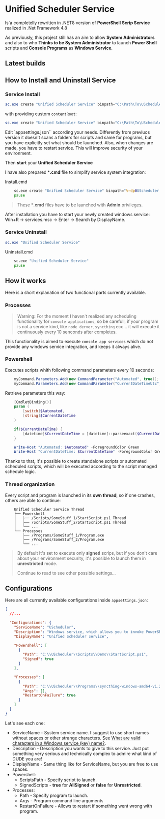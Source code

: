 # Unified Scheduler Service

Is'a completelly rewritten in .NET8 version of **PowerShell Scrip Service** realized in .Net Framework 4.8

As previously, this project still has an aim to allow **System Administrators** and also to who **Thinks to be System Administrator** to launch **Power Shell** scripts and **Console Programs** as **Windows Service**.

## Latest builds

## How to Install and Uninstall Service

### Service Install

```powershell
sc.exe create "Unified Scheduler Service" binpath="C:\Path\To\UScheduler.exe"
```

with providing custom `contentRoot`:

```powershell
sc.exe create "Unified Scheduler Service" binpath="C:\Path\To\UScheduler.exe --contentRoot C:\Other\Path"
```

Edit `appsettings.json`` according your needs. Differently from previuos version it doesn't scans a folders for scripts and same for programs, but you have explicitly set what should be launched. Also, when changes are made, you have to restart service. This will improve security of your environment.

Then **start** your **Unified Scheduler Service**

I have also prepared ***.cmd** file to simplify service system integration:

Install.cmd

```bat
    sc.exe create "Unified Scheduler Service" binpath="%~dp0UScheduler.exe
    pause
```

>These ***.cmd** files have to be launched with **Admin** privileges.

After installation you have to start your newly created windows service: Win+R -> services.msc -> Enter -> Search by DisplayName.

### Service Uninstall

```powershell
sc.exe "Unified Scheduler Service"
```

Uninstall.cmd

```bat
    sc.exe "Unified Scheduler Service"
    pause
```

## How it works

Here is a short explanation of two functional parts currently available.

### Processes

> Warning: For the moment I haven't realized any scheduling functionality for `console applications`, so be carefull, if your program is not a service kind, like `node derver`, `syncthing` ecc... it will execute it continuously every 10 senconds after completes.

This functionality is aimed to execute `console app services` which do not provide any windows service integration, and keeps it always alive.

### Powershell

Executes scripts whith following command parameters every 10 seconds:

```C#
    myCommand.Parameters.Add(new CommandParameter("Automated", true));
    myCommand.Parameters.Add(new CommandParameter("CurrentDateTimeUtc", DateTime.UtcNow.ToString("o")));
```

Retrieve parameters this way:

```PowerShell
    [CmdletBinding()]
    param (
        [switch]$Automated,
        [string]$CurrentDateTime
    )

    if($CurrentDateTime) {
        [datetime]$CurrentDateTime = [datetime]::parseexact($CurrentDateTime, 'dd/MM/yyyy HH:mm:ss', $null)
    }

    Write-Host "Automated: $Automated" -ForegroundColor Green
    Write-Host "CurrentDateTime: $CurrentDateTime" -ForegroundColor Green
```

Thanks to that, it's possible to create standalone scripts or automated scheduled scripts, which will be executed according to the script managed schedule logic.

### Thread organization

Every script and program is launched in its **own thread**, so if one crashes, others are able to continue:

```
    Unified Scheduler Service Thread
    ├── Powershell
    │   ├── /Scripts/SomeStuff_1/StartScript.ps1 Thread
    │   ├── /Scripts/SomeStuff_2/StartScript.ps1 Thread
    │   └── ...
    └── Processes
        ├── /Programs/SomeStuff_1/Program.exe
        ├── /Programs/SomeStuff_2/Program.exe
        └── ...
```

> By default It's set to execute only **signed** scrips, but if you don't care about your environment security, it's possible to launch them in **unrestricted** mode.
>
> Continue to read to see other possible settings...

## Configurations

Here are all currently available configurations inside `appsettings.json`:

```json
{
  //...

  "Configurations": {
    "ServiceName": "UScheduler",
    "Description": "Windows service, which allows you to invoke PowerShell Scripts and Processes",
    "DisplayName": "Unified Scheduler Service",

    "Powershell": [
      {
        "Path": "C:\\UScheduler\\Scripts\\Demo\\StartScript.ps1",
        "Signed": true
      }
    ],

    "Processes": [
      {
        "Path": "C:\\UScheduler\\Programs\\syncthing-windows-amd64-v1.27.1\\syncthing.exe",
        "Args": [],
        "RestartOnFailure": true
      }
    ]
  }
}
```

Let's see each one:

* ServiceName - System service name. I suggest to use short names without spaces or other strange characters. See [What are valid characters in a Windows service (key) name?](https://stackoverflow.com/questions/801280/what-are-valid-characters-in-a-windows-service-key-name).
* Description - Description you wants to give to this service. Just put something very serious and technically complex to admire what kind of DUDE you are!
* DisplayName - Same thing like for ServiceName, but you are free to use spaces.
* Powershell:
  * ScriptsPath - Specify script to launch.
  * SignedScripts - **true** for **AllSigned** or **false** for **Unrestricted**.
* Processes:
  * Path - Specify program to launch.
  * Args - Program command line arguments
  * RestartOnFailure - Allows to restart if something went wrong with program.